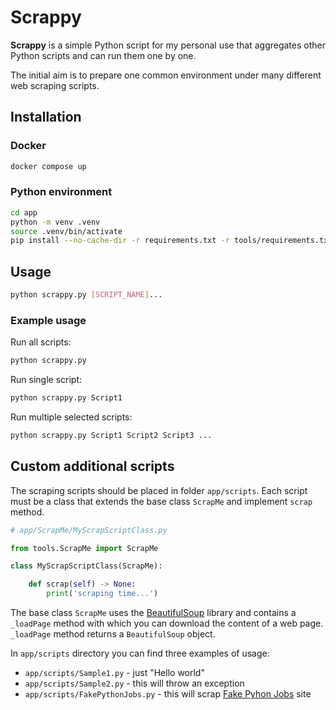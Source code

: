 # Scrappy

**Scrappy** is a simple Python script for my personal use that aggregates other Python scripts and can run them one by one.

The initial aim is to prepare one common environment under many different web scraping scripts.

## Installation

### Docker

```sh
docker compose up
```

### Python environment

```sh
cd app
python -m venv .venv
source .venv/bin/activate
pip install --no-cache-dir -r requirements.txt -r tools/requirements.txt -r scripts/requirements.txt
```

## Usage

```sh
python scrappy.py [SCRIPT_NAME]...
```

### Example usage

Run all scripts:

```sh
python scrappy.py
```

Run single script:

```sh
python scrappy.py Script1
```

Run multiple selected scripts:

```sh
python scrappy.py Script1 Script2 Script3 ...
```

## Custom additional scripts

The scraping scripts should be placed in folder `app/scripts`. Each script must be a class that extends the base class `ScrapMe` and implement `scrap` method.

```py
# app/ScrapMe/MyScrapScriptClass.py

from tools.ScrapMe import ScrapMe

class MyScrapScriptClass(ScrapMe):

    def scrap(self) -> None:
        print('scraping time...')
```

The base class `ScrapMe` uses the [BeautifulSoup](https://www.crummy.com/software/BeautifulSoup/bs4/doc/) library and contains a `_loadPage` method with which you can download the content of a web page. `_loadPage` method returns a `BeautifulSoup` object.

In `app/scripts` directory you can find three examples of usage:

- `app/scripts/Sample1.py` - just "Hello world"
- `app/scripts/Sample2.py` - this will throw an exception
- `app/scripts/FakePythonJobs.py` - this will scrap [Fake Pyhon Jobs](https://realpython.github.io/fake-jobs/) site
